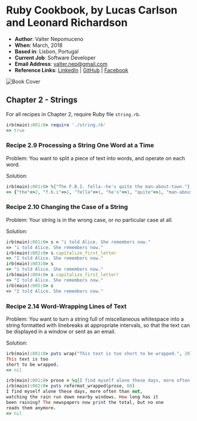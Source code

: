 # Ruby Cookbook, by Lucas Carlson and Leonard Richardson

- **Author**: Valter Nepomuceno
- **When**: March, 2018
- **Based in**: Lisbon, Portugal
- **Current Job**: Software Developer
- **Email Address**: valter.nep@gmail.com
- **Reference Links**: [LinkedIn](https://pt.linkedin.com/in/valternepomuceno) | [GitHub](https://github.com/Vnepomuceno) | [Facebook](https://www.facebook.com/valter.nepomuceno)

![Book Cover](https://covers.oreillystatic.com/images/9780596523695/lrg.jpg)

## Chapter 2 - Strings

For all recipes in Chapter 2, require Ruby file ```string.rb```.

```rb
irb(main):001:0> require './string.rb'
=> true
```

### Recipe 2.9 Processing a String One Word at a Time

Problem: You want to split a piece of text into words, and operate on each word.

Solution:

```rb
irb(main):001:0> %{"The F.B.I. fella--he's quite the man-about-town."}.word_count
=> {"the"=>2, "f.b.i"=>1, "fella"=>1, "he's"=>1, "quite"=>1, "man-about-town"=>1}
```

### Recipe 2.10 Changing the Case of a String

Problem: Your string is in the wrong case, or no particular case at all.

Solution:
```rb
irb(main):001:0> s = "i told Alice. She remembers now."
=> "i told Alice. She remembers now."
irb(main):002:0> s.capitalize_first_letter
=> "I told Alice. She remembers now."
irb(main):003:0> s
=> "i told Alice. She remembers now."
irb(main):004:0> s.capitalize_first_letter!
=> "I told Alice. She remembers now."
irb(main):005:0> s
=> "I told Alice. She remembers now."
```

### Recipe 2.14 Word-Wrapping Lines of Text

Problem: You want to turn a string full of miscellaneous whitespace into a string formatted with linebreaks at appropriate intervals, so that the text can be displayed in a window or sent as an email.

Solution:
```rb
irb(main):001:0> puts wrap("This text is too short to be wrapped.", 20)
This text is too
short to be wrapped.
=> nil
```

```rb
irb(main):001:0> prose = %q{I find myself alone these days, more often than not, watching the rain run down nearby windows. How long has it been raining? The newspapers now print the total, but no one reads them anymore.}
irb(main):002:0> puts reformat_wrapped(prose, 60) 
I find myself alone these days, more often than not,
watching the rain run down nearby windows. How long has it
been raining? The newspapers now print the total, but no one
reads them anymore.
=> nil
```